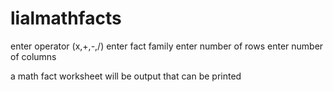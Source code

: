 # lialmathfacts

enter operator (x,+,-,/)
enter fact family
enter number of rows
enter number of columns

a math fact worksheet will be output that can be printed
